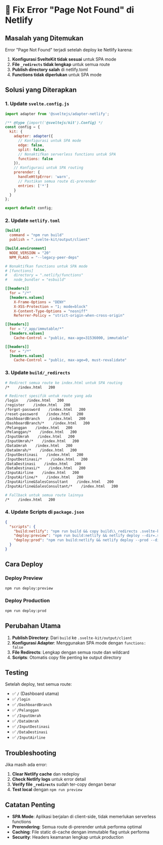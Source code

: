 # 🔧 Fix Error "Page Not Found" di Netlify

## Masalah yang Ditemukan
Error "Page Not Found" terjadi setelah deploy ke Netlify karena:
1. **Konfigurasi SvelteKit tidak sesuai** untuk SPA mode
2. **File `_redirects` tidak lengkap** untuk semua route
3. **Publish directory salah** di netlify.toml
4. **Functions tidak diperlukan** untuk SPA mode

## Solusi yang Diterapkan

### 1. Update `svelte.config.js`
```javascript
import adapter from '@sveltejs/adapter-netlify';

/** @type {import('@sveltejs/kit').Config} */
const config = { 
  kit: { 
    adapter: adapter({
      // Konfigurasi untuk SPA mode
      edge: false,
      split: false,
      // Nonaktifkan serverless functions untuk SPA
      functions: false
    }),
    // Konfigurasi untuk SPA routing
    prerender: {
      handleHttpError: 'warn',
      // Pastikan semua route di-prerender
      entries: ['*']
    }
  } 
};

export default config;
```

### 2. Update `netlify.toml`
```toml
[build]
  command = "npm run build"
  publish = ".svelte-kit/output/client"

[build.environment]
  NODE_VERSION = "20"
  NPM_FLAGS = "--legacy-peer-deps"

# Nonaktifkan functions untuk SPA mode
# [functions]
#   directory = ".netlify/functions"
#   node_bundler = "esbuild"

[[headers]]
  for = "/*"
  [headers.values]
    X-Frame-Options = "DENY"
    X-XSS-Protection = "1; mode=block"
    X-Content-Type-Options = "nosniff"
    Referrer-Policy = "strict-origin-when-cross-origin"

[[headers]]
  for = "/_app/immutable/*"
  [headers.values]
    Cache-Control = "public, max-age=31536000, immutable"

[[headers]]
  for = "/*"
  [headers.values]
    Cache-Control = "public, max-age=0, must-revalidate"
```

### 3. Update `build/_redirects`
```apache
# Redirect semua route ke index.html untuk SPA routing
/*    /index.html   200

# Redirect spesifik untuk route yang ada
/login    /index.html   200
/register    /index.html   200
/forgot-password    /index.html   200
/reset-password    /index.html   200
/DashboardBranch    /index.html   200
/DashboardBranch/*    /index.html   200
/Pelanggan    /index.html   200
/Pelanggan/*    /index.html   200
/InputUmrah    /index.html   200
/InputUmrah/*    /index.html   200
/DataUmrah    /index.html   200
/DataUmrah/*    /index.html   200
/InputDestinasi    /index.html   200
/InputDestinasi/*    /index.html   200
/DataDestinasi    /index.html   200
/DataDestinasi/*    /index.html   200
/InputAirline    /index.html   200
/InputAirline/*    /index.html   200
/InputAirline&SalesConsultant    /index.html   200
/InputAirline&SalesConsultant/*    /index.html   200

# Fallback untuk semua route lainnya
/*    /index.html   200
```

### 4. Update Scripts di `package.json`
```json
{
  "scripts": {
    "build:netlify": "npm run build && copy build\\_redirects .svelte-kit\\output\\client\\_redirects && copy build\\_headers .svelte-kit\\output\\client\\_headers && echo 'Build completed successfully for Netlify deployment'",
    "deploy:preview": "npm run build:netlify && netlify deploy --dir=.svelte-kit/output/client",
    "deploy:prod": "npm run build:netlify && netlify deploy --prod --dir=.svelte-kit/output/client"
  }
}
```

## Cara Deploy

### Deploy Preview
```bash
npm run deploy:preview
```

### Deploy Production
```bash
npm run deploy:prod
```

## Perubahan Utama

1. **Publish Directory**: Dari `build` ke `.svelte-kit/output/client`
2. **Konfigurasi Adapter**: Menggunakan SPA mode dengan `functions: false`
3. **File Redirects**: Lengkap dengan semua route dan wildcard
4. **Scripts**: Otomatis copy file penting ke output directory

## Testing

Setelah deploy, test semua route:
- ✅ `/` (Dashboard utama)
- ✅ `/login`
- ✅ `/DashboardBranch`
- ✅ `/Pelanggan`
- ✅ `/InputUmrah`
- ✅ `/DataUmrah`
- ✅ `/InputDestinasi`
- ✅ `/DataDestinasi`
- ✅ `/InputAirline`

## Troubleshooting

Jika masih ada error:
1. **Clear Netlify cache** dan redeploy
2. **Check Netlify logs** untuk error detail
3. **Verify file `_redirects`** sudah ter-copy dengan benar
4. **Test local** dengan `npm run preview`

## Catatan Penting

- **SPA Mode**: Aplikasi berjalan di client-side, tidak memerlukan serverless functions
- **Prerendering**: Semua route di-prerender untuk performa optimal
- **Caching**: File static di-cache dengan immutable flag untuk performa
- **Security**: Headers keamanan lengkap untuk production
